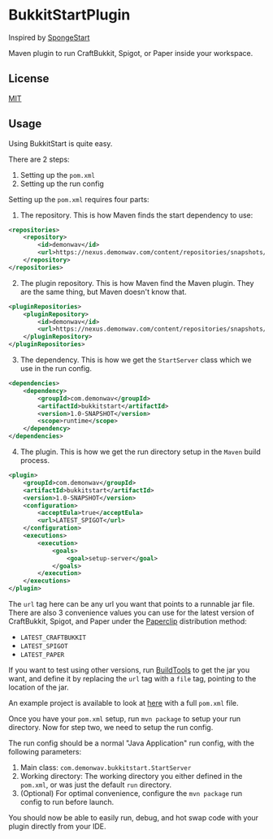 BukkitStartPlugin
===========

Inspired by [SpongeStart](https://github.com/Qixalite/SpongeStart)

Maven plugin to run CraftBukkit, Spigot, or Paper inside your workspace.

License
-------

[MIT](license.txt)

Usage
-----

Using BukkitStart is quite easy.

There are 2 steps:

 1. Setting up the `pom.xml`
 2. Setting up the run config

Setting up the `pom.xml` requires four parts:

 1. The repository. This is how Maven finds the start dependency to use:
 
 ```xml
 <repositories>
     <repository>
         <id>demonwav</id>
         <url>https://nexus.demonwav.com/content/repositories/snapshots/</url>
     </repository>
 </repositories>
 ```
 2. The plugin repository. This is how Maven find the Maven plugin. They are the same thing, but Maven doesn't know that.
 
 ```xml
 <pluginRepositories>
     <pluginRepository>
         <id>demonwav</id>
         <url>https://nexus.demonwav.com/content/repositories/snapshots/</url>
     </pluginRepository>
 </pluginRepositories>
 ```
 
 3. The dependency. This is how we get the `StartServer` class which we use in the run config.
 
 ```xml
 <dependencies>
     <dependency>
         <groupId>com.demonwav</groupId>
         <artifactId>bukkitstart</artifactId>
         <version>1.0-SNAPSHOT</version>
         <scope>runtime</scope>
     </dependency>
 </dependencies>
 ```
 4. The plugin. This is how we get the run directory setup in the `Maven` build process.
 
 ```xml
 <plugin>
     <groupId>com.demonwav</groupId>
     <artifactId>bukkitstart</artifactId>
     <version>1.0-SNAPSHOT</version>
     <configuration>
         <acceptEula>true</acceptEula>
         <url>LATEST_SPIGOT</url>
     </configuration>
     <executions>
         <execution>
             <goals>
                 <goal>setup-server</goal>
             </goals>
         </execution>
     </executions>
 </plugin>
 ```
 The `url` tag here can be any url you want that points to a runnable jar file. There are also 3 convenience values you can use for the
 latest version of CraftBukkit, Spigot, and Paper under the [Paperclip](https://aquifermc.org/threads/paperclip.4/) distribution method:
 
  * `LATEST_CRAFTBUKKIT`
  * `LATEST_SPIGOT`
  * `LATEST_PAPER`
  
 If you want to test using other versions, run [BuildTools](https://www.spigotmc.org/wiki/buildtools/) to get the jar you want, and define
 it by replacing the `url` tag with a `file` tag, pointing to the location of the jar.

An example project is available to look at [here](https://github.com/DemonWav/BukkitStart/tree/master/example) with a full `pom.xml` file.

Once you have your `pom.xml` setup, run `mvn package` to setup your run directory. Now for step two, we need to setup the run config.

The run config should be a normal "Java Application" run config, with the following parameters:

 1. Main class: `com.demonwav.bukkitstart.StartServer`
 2. Working directory: The working directory you either defined in the `pom.xml`, or was just the default `run` directory.
 3. (Optional) For optimal convenience, configure the `mvn package` run config to run before launch.

You should now be able to easily run, debug, and hot swap code with your plugin directly from your IDE.
